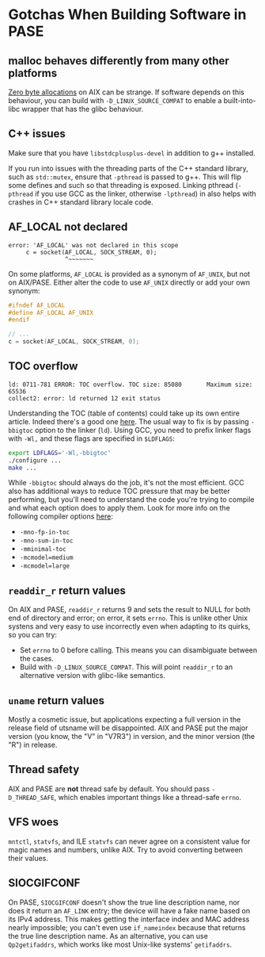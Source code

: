 # Gotchas When Building Software in PASE

## malloc behaves differently from many other platforms

[Zero byte allocations](https://whatilearned2day.wordpress.com/2006/07/13/zero-sized-allocation-using-malloc-on-aix/) on AIX can be strange. If software depends on this behaviour, you can build with `-D_LINUX_SOURCE_COMPAT` to enable a built-into-libc wrapper that has the glibc behaviour.

## C++ issues

Make sure that you have `libstdcplusplus-devel` in addition to g++ installed.

If you run into issues with the threading parts of the C++ standard library, such as `std::mutex`, ensure that `-pthread` is passed to g++. This will flip some defines and such so that threading is exposed. Linking pthread (`-pthread` if you use GCC as the linker, otherwise `-lpthread`) in also helps with crashes in C++ standard library locale code.

## AF_LOCAL not declared

```text
error: 'AF_LOCAL' was not declared in this scope
     c = socket(AF_LOCAL, SOCK_STREAM, 0);
                ^~~~~~~~
```

On some platforms, `AF_LOCAL` is provided as a synonym of `AF_UNIX`, but not on AIX/PASE. Either alter the code to use `AF_UNIX` directly or add your own synonym:

```C
#ifndef AF_LOCAL
#define AF_LOCAL AF_UNIX
#endif

// ...
c = socket(AF_LOCAL, SOCK_STREAM, 0);
```

## TOC overflow

```text
ld: 0711-781 ERROR: TOC overflow. TOC size: 85080       Maximum size: 65536
collect2: error: ld returned 12 exit status
```

Understanding the TOC (table of contents) could take up its own entire article. Indeed there's a good one [here](https://www.ibm.com/developerworks/rational/library/overview-toc-aix/index.html). The usual way to fix is by passing `-bbigtoc` option to the linker (`ld`). Using GCC, you need to prefix linker flags with `-Wl,` and these flags are specified in `$LDFLAGS`:

```bash
export LDFLAGS='-Wl,-bbigtoc'
./configure ...
make ...
```

While `-bbigtoc` should always do the job, it's not the most efficient. GCC also has additional ways to reduce TOC pressure that may be better performing, but you'll need to understand the code you're trying to compile and what each option does to apply them. Look for more info on the following compiler options [here](https://gcc.gnu.org/onlinedocs/gcc/RS_002f6000-and-PowerPC-Options.html#RS_002f6000-and-PowerPC-Options):

- `-mno-fp-in-toc`
- `-mno-sum-in-toc`
- `-mminimal-toc`
- `-mcmodel=medium`
- `-mcmodel=large`

## `readdir_r` return values

On AIX and PASE, `readdir_r` returns 9 and sets the result to NULL for both end of directory and error; on error, it sets `errno`.
This is unlike other Unix systens and very easy to use incorrectly even when adapting to its quirks, so you can try:

- Set `errno` to 0 before calling. This means you can disambiguate between the cases.
- Build with `-D_LINUX_SOURCE_COMPAT`. This will point `readdir_r` to an alternative version with glibc-like semantics.

## `uname` return values

Mostly a cosmetic issue, but applications expecting a full version in the release field of utsname will be disappointed.
AIX and PASE put the major version (you know, the "V" in "V7R3") in version, and the minor version (the "R") in release.

## Thread safety

AIX and PASE are **not** thread safe by default. You should pass `-D_THREAD_SAFE`, which enables important things like a thread-safe `errno`.

## VFS woes

`mntctl`, `statvfs`, and ILE `statvfs` can never agree on a consistent value for magic names and numbers, unlike AIX.
Try to avoid converting between their values.

## SIOCGIFCONF

On PASE, `SIOCGIFCONF` doesn't show the true line description name, nor does it return an `AF_LINK` entry; the device will have a fake name based on its IPv4 address.
This makes getting the interface index and MAC address nearly impossible; you can't even use `if_nameindex` because that returns the true line description name.
As an alternative, you can use `Qp2getifaddrs`, which works like most Unix-like systems' `getifaddrs`.
